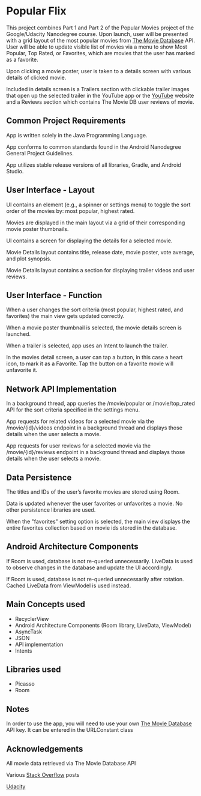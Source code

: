 # Popular Flix
This project combines Part 1 and Part 2 of the Popular Movies project of the Google/Udacity Nanodegree course. Upon launch, user will be presented with a grid layout of the most popular movies from <a href="https://www.themoviedb.org">The Movie Database</a> API. User will be able to update visible list of movies via a menu to show Most Popular, Top Rated, or Favorites, which are movies that the user has marked as a favorite. 
<p>Upon clicking a movie poster, user is taken to a details screen with various details of clicked movie.</p>
<p>Included in details screen is a Trailers section with clickable trailer images that open up the selected trailer in the YouTube app or the <a href="https://www.youtube.com">YouTube</a> website and a Reviews section which contains The Movie DB user reviews of movie.</p>
<h2>Common Project Requirements</h2>
<p>App is written solely in the Java Programming Language.</p>
<p>App conforms to common standards found in the Android Nanodegree General Project Guidelines.</p>
<p>App utilizes stable release versions of all libraries, Gradle, and Android Studio.</p>
<h2>User Interface - Layout</h2>
<p>UI contains an element (e.g., a spinner or settings menu) to toggle the sort order of the movies by: most popular, highest rated.</p>
<p>Movies are displayed in the main layout via a grid of their corresponding movie poster thumbnails.</p>
<p>UI contains a screen for displaying the details for a selected movie.</p>
<p>Movie Details layout contains title, release date, movie poster, vote average, and plot synopsis.</p>
<p>Movie Details layout contains a section for displaying trailer videos and user reviews.</p>
<h2>User Interface - Function</h2>
<p>When a user changes the sort criteria (most popular, highest rated, and favorites) the main view gets updated correctly.</p>
<p>When a movie poster thumbnail is selected, the movie details screen is launched.</p>
<p>When a trailer is selected, app uses an Intent to launch the trailer.</p>
<p>In the movies detail screen, a user can tap a button, in this case a heart icon, to mark it as a Favorite. Tap the button on a favorite movie will unfavorite it.</p>
<h2>Network API Implementation</h2>
<p>In a background thread, app queries the /movie/popular or /movie/top_rated API for the sort criteria specified in the settings menu.</p>
<p>App requests for related videos for a selected movie via the /movie/{id}/videos endpoint in a background thread and displays those details when the user selects a movie.</p>
<p>App requests for user reviews for a selected movie via the /movie/{id}/reviews endpoint in a background thread and displays those details when the user selects a movie.</p>
<h2>Data Persistence</h2>
<p>The titles and IDs of the user’s favorite movies are stored using Room.</p>
<p>Data is updated whenever the user favorites or unfavorites a movie. No other persistence libraries are used.</p>
<p>When the "favorites" setting option is selected, the main view displays the entire favorites collection based on movie ids stored in the database.</p>
<h2>Android Architecture Components</h2>
<p>If Room is used, database is not re-queried unnecessarily. LiveData is used to observe changes in the database and update the UI accordingly.</p>
<p>If Room is used, database is not re-queried unnecessarily after rotation. Cached LiveData from ViewModel is used instead.</p>
<h2>Main Concepts used</h2>
<ul><li>RecyclerView</li>
<li>Android Architecture Components (Room library, LiveData, ViewModel)</li>
<li>AsyncTask</li>
<li>JSON</li>
<li>API implementation</li>
<li>Intents</li></ul>
<h2>Libraries used</h2>
<ul><li>Picasso</li>
<li>Room</li></ul>
<h2>Notes</h2>
<p>In order to use the app, you will need to use your own <a href="https://www.themoviedb.org"> The Movie Database</a> API key. It can be entered in the URLConstant class</p>
<h2>Acknowledgements</h2>
<p>All movie data retrieved via The Movie Database API</p>
<p>Various <a href="https://stackoverflow.com/">Stack Overflow</a> posts
<p><a href="https://www.udacity.com">Udacity</a> 
